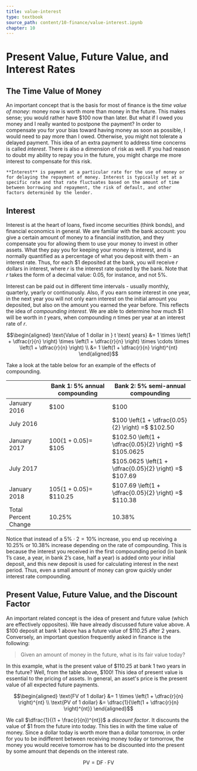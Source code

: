 ```yaml
---
title: value-interest
type: textbook
source_path: content/10-finance/value-interest.ipynb
chapter: 10
---
```


# Present Value, Future Value, and Interest Rates

## The Time Value of Money

An important concept that is the basis for most of finance is the *time value of money*: money now is worth more than money in the future. This makes sense; you would rather have \$100 now than later. But what if I owed you money and I really wanted to postpone the payment? In order to compensate you for your bias toward having money as soon as possible, I would need to pay more than I owed. Otherwise, you might not tolerate a delayed payment. This idea of an extra payment to address time concerns is called *interest*. There is also a dimension of risk as well. If you had reason to doubt my ability to repay you in the future, you might charge me more interest to compensate for this risk.

```{admonition} Definition
**Interest** is payment at a particular rate for the use of money or for delaying the repayment of money. Interest is typically set at a specific rate and that rate fluctuates based on the amount of time between borrowing and repayment, the risk of default, and other factors determined by the lender.
```

## Interest

Interest is at the heart of loans, fixed income securities (think bonds), and financial economics in general. We are familiar with the bank account: you give a certain amount of money to a financial institution, and they compensate you for allowing them to use your money to invest in other assets. What they pay you for keeping your money is interest, and is normally quantified as a percentage of what you deposit with them - an interest rate. Thus, for each \$1 deposited at the bank, you will receive $r$ dollars in interest, where $r$ is the interest rate quoted by the bank. Note that $r$ takes the form of a decimal value: 0.05, for instance, and not 5%.

Interest can be paid out in different time intervals - usually monthly, quarterly, yearly or continuously. Also, if you earn some interest in one year, in the next year you will not only earn interest on the initial amount you deposited, but also on the amount you earned the year before. This reflects the idea of *compounding interest*. We are able to determine how much \$1 will be worth in $t$ years, when compounding $n$ times per year at an interest rate of $r$.

$$\begin{aligned}
\text{Value of 1 dollar in } t \text{ years} &= 1 \times \left(1 + \dfrac{r}{n} \right) \times \left(1 + \dfrac{r}{n} \right) \times \cdots \times \left(1 + \dfrac{r}{n} \right) \\
&= 1 \left(1 + \dfrac{r}{n} \right)^{nt}
\end{aligned}$$

Take a look at the table below for an example of the effects of compounding.

|                        | Bank 1: 5\% annual compounding | Bank 2: 5\% semi-annual compounding                       |
|------------------------|--------------------------------|-----------------------------------------------------------|
| January 2016           | \$100                          | \$100                                                     |
| July 2016              |                                | $100 \left(1 + \dfrac{0.05}{2} \right) =$ \$102.50        |
| January 2017           | $100 (1 + 0.05) =$ \$105       | $102.50 \left(1 + \dfrac{0.05}{2} \right) =$ \$105.0625   |
| July 2017              |                                | $105.0625 \left(1 + \dfrac{0.05}{2} \right) =$ \$107.69   |
| January 2018           | $105 (1 + 0.05) =$ \$110.25    | $107.69 \left(1 + \dfrac{0.05}{2} \right) =$ \$110.38     |
| Total Percent Change   | 10.25%                         | 10.38%                                                    |

Notice that instead of a $5\% \cdot 2 = 10\%$ increase, you end up receiving a 10.25% or 10.38% increase depending on the rate of compounding. This is because the interest you received in the first compounding period (in bank 1’s case, a year, in bank 2’s case, half a year) is added onto your initial deposit, and this new deposit is used for calculating interest in the next period. Thus, even a small amount of money can grow quickly under interest rate compounding.

## Present Value, Future Value, and the Discount Factor

An important related concept is the idea of present and future value (which are effectively opposites). We have already discussed future value above. A \$100 deposit at bank 1 above has a future value of \$110.25 after 2 years. Conversely, an important question frequently asked in finance is the following:

> Given an amount of money in the future, what is its fair value today? 

In this example, what is the present value of \$110.25 at bank 1 two years in the future? Well, from the table above, \$100! This idea of present value is essential to the pricing of assets. In general, an asset's price is the present value of all expected future payments.

$$\begin{aligned}
\text{FV of 1 dollar} &= 1 \times \left(1 + \dfrac{r}{n} \right)^{nt} \\
\text{PV of 1 dollar} &= \dfrac{1}{\left(1 + \dfrac{r}{n} \right)^{nt}}
\end{aligned}$$

We call $\dfrac{1}{(1 + \frac{r}{n})^{nt}}$ a *discount factor*. It discounts the value of \$1 from the future into today. This ties in with the time value of money. Since a dollar today is worth more than a dollar tomorrow, in order for you to be indifferent between receiving money today or tomorrow, the money you would receive tomorrow has to be discounted into the present by some amount that depends on the interest rate.

$$
\text{PV} = \text{DF} \cdot \text{FV}
$$

